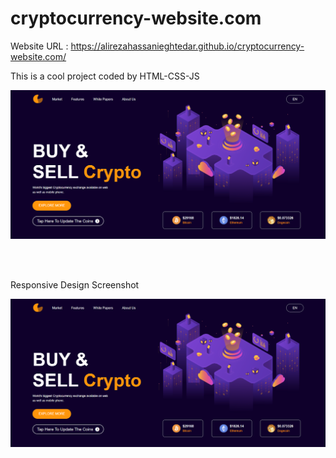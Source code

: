 # cryptocurrency-website.com

Website URL : https://alirezahassanieghtedar.github.io/cryptocurrency-website.com/ <br>

This is a cool project coded by HTML-CSS-JS

![Website Screenshot](cryptocurrency-website.com.png)

<br><br>

Responsive Design Screenshot

![Website Screenshot](cryptocurrency-website.com.png)
